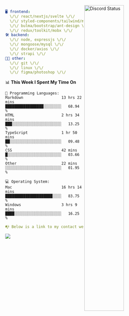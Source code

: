 
<a href="https://discord.com/users/279302975371870218" target="_blank">
    <img width="50%" align="right" alt="Discord Status" src="https://lanyard.cnrad.dev/api/279302975371870218?bg=161B22&borderRadius=5px%205px%200%200&hideTimestamp=true&idleMessage=Just%20chillin%27%20at%20the%20moment&animated=true">
</a>

```yaml
🖥️ frontend: 
  \/\/ react/nextjs/svelte \/\/
  \/\/ styled-components/tailwind/mui/
  \/\/ bulma/bootstrap/ant-design \/\/
  \/\/ redux/toolkit/mobx \/\/
🛠 backend: 
  \/\/ node, expressjs \/\/
  \/\/ mongoose/mysql \/\/
  \/\/ docker/axios \/\/
  \/\/ strapi \/\/
👨‍💻 other: 
  \/\/ git \/\/ 
  \/\/ linux \/\/
  \/\/ figma/photoshop \/\/
```
<!--START_SECTION:waka-->
📊 **This Week I Spent My Time On** 

```text
💬 Programming Languages: 
Markdown                 13 hrs 22 mins      █████████████████░░░░░░░░   68.94 % 
HTML                     2 hrs 34 mins       ███░░░░░░░░░░░░░░░░░░░░░░   13.25 % 
TypeScript               1 hr 50 mins        ██░░░░░░░░░░░░░░░░░░░░░░░   09.48 % 
CSS                      42 mins             █░░░░░░░░░░░░░░░░░░░░░░░░   03.66 % 
Other                    22 mins             ░░░░░░░░░░░░░░░░░░░░░░░░░   01.95 % 

💻 Operating System: 
Mac                      16 hrs 14 mins      █████████████████████░░░░   83.75 % 
Windows                  3 hrs 9 mins        ████░░░░░░░░░░░░░░░░░░░░░   16.25 % 
```


<!--END_SECTION:waka-->
```yaml
📭 Below is a link to my contact website 
```
<a href="https://mxns.xyz" target="_black"> <img src="https://img.shields.io/badge/website-161B22?style=for-the-badge&logo=About.me&logoColor=white"></img> <a/>
